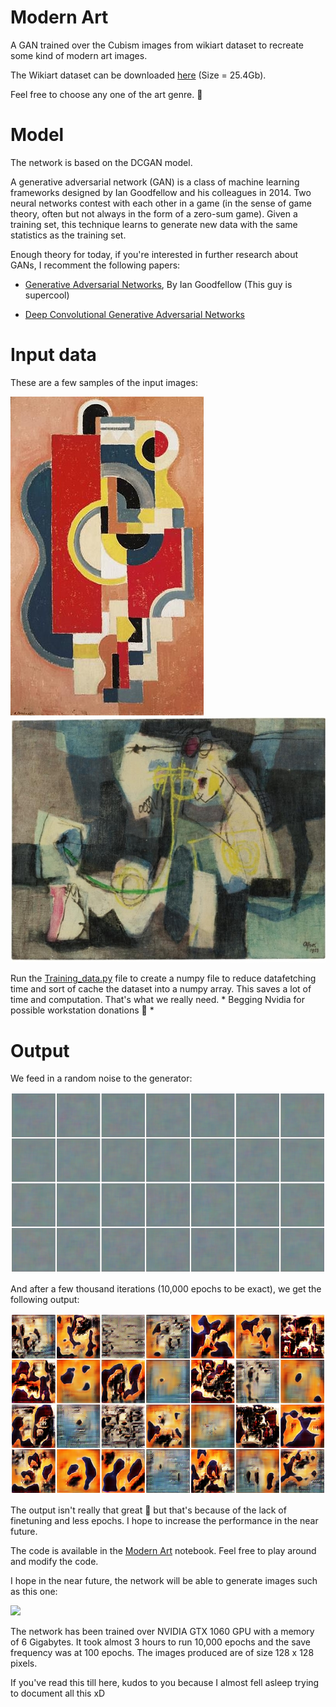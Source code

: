 # Modern Art

A GAN trained over the Cubism images from wikiart dataset to recreate some kind of modern art images.

The Wikiart dataset can be downloaded [here](http://web.fsktm.um.edu.my/~cschan/source/ICIP2017/wikiart.zip) (Size = 25.4Gb).

Feel free to choose any one of the art genre. :grimacing:

# Model

The network is based on the DCGAN model.

A generative adversarial network (GAN) is a class of machine learning frameworks designed by Ian Goodfellow and his colleagues in 2014. Two neural networks contest with each other in a game (in the sense of game theory, often but not always in the form of a zero-sum game). Given a training set, this technique learns to generate new data with the same statistics as the training set.

Enough theory for today, if you're interested in further research about GANs, I recomment the following papers:

  - [Generative Adversarial Networks](https://arxiv.org/abs/1406.2661), By Ian Goodfellow (This guy is supercool)

  - [Deep Convolutional Generative Adversarial Networks](https://arxiv.org/abs/1511.06434)

# Input data

These are a few samples of the input images:

![](Images/Input_Image1.jpg) ![](Images/Input_Image2.jpg)

Run the [Training_data.py](Training_data.py) file to create a numpy file to reduce datafetching time and sort of cache the dataset into a numpy array. This saves a lot of time and computation. That's what we really need. * Begging Nvidia for possible workstation donations :eyes: *

# Output

We feed in a random noise to the generator:

![](Images/trained-1.png)

And after a few thousand iterations (10,000 epochs to be exact), we get the following output:

![](Images/trained-100.png)

The output isn't really that great :anger: but that's because of the lack of finetuning and less epochs. I hope to increase the performance in the near future. 

The code is available in the [Modern Art](Modern%20Art.ipynb) notebook. Feel free to play around and modify the code.

I hope in the near future, the network will be able to generate images such as this one:

![](Images/Goal.jpg)

The network has been trained over NVIDIA GTX 1060 GPU with a memory of 6 Gigabytes. It took almost 3 hours to run 10,000 epochs and the save frequency was at 100 epochs. The images produced are of size 128 x 128 pixels. 

If you've read this till here, kudos to you because I almost fell asleep trying to document all this xD
